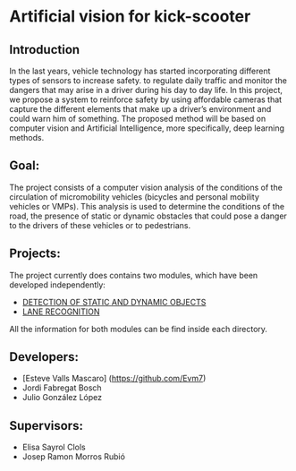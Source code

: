 # Artificial vision for kick-scooter

## Introduction

In the last years, vehicle technology has started incorporating different types of sensors to
increase safety. to regulate daily traffic and monitor the dangers that may arise in a driver
during his day to day life. In this project, we propose a system to reinforce safety by using
affordable cameras that capture the different elements that make up a driver’s environment
and could warn him of something. The proposed method will be based on computer vision
and Artificial Intelligence, more specifically, deep learning methods.

## Goal:

The project consists of a computer vision analysis of the conditions of the circulation of micromobility vehicles (bicycles and personal mobility vehicles or VMPs). This analysis is used to determine the conditions of the road, the presence of static or dynamic obstacles that could pose a danger to the drivers of these vehicles or to pedestrians.

## Projects:

The project currently does contains two modules, which have been developed independently:
  - [DETECTION OF STATIC AND DYNAMIC OBJECTS](/DynamicStaticHazards)
  - [LANE RECOGNITION](/TypeOfRoad)
  
  All the information for both modules can be find inside each directory.
  
## Developers:
  - [Esteve Valls Mascaro] (https://github.com/Evm7)
  - Jordi Fabregat Bosch
  - Julio González López
  
## Supervisors:
  - Elisa Sayrol Clols
  - Josep Ramon Morros Rubió


